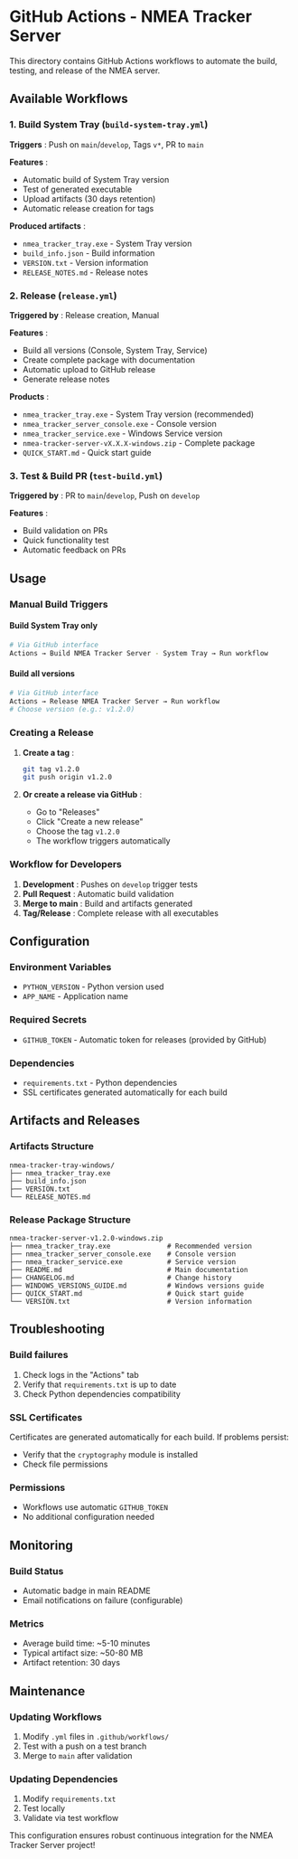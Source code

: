 
# GitHub Actions - NMEA Tracker Server

This directory contains GitHub Actions workflows to automate the build, testing, and release of the NMEA server.

## Available Workflows

### 1. Build System Tray (`build-system-tray.yml`)

**Triggers** : Push on `main`/`develop`, Tags `v*`, PR to `main`

**Features** :

- Automatic build of System Tray version
- Test of generated executable
- Upload artifacts (30 days retention)
- Automatic release creation for tags

**Produced artifacts** :

- `nmea_tracker_tray.exe` - System Tray version
- `build_info.json` - Build information
- `VERSION.txt` - Version information
- `RELEASE_NOTES.md` - Release notes

### 2. Release (`release.yml`)

**Triggered by** : Release creation, Manual

**Features** :

- Build all versions (Console, System Tray, Service)
- Create complete package with documentation
- Automatic upload to GitHub release
- Generate release notes

**Products** :

- `nmea_tracker_tray.exe` - System Tray version (recommended)
- `nmea_tracker_server_console.exe` - Console version
- `nmea_tracker_service.exe` - Windows Service version
- `nmea-tracker-server-vX.X.X-windows.zip` - Complete package
- `QUICK_START.md` - Quick start guide

### 3. Test & Build PR (`test-build.yml`)

**Triggered by** : PR to `main`/`develop`, Push on `develop`

**Features** :

- Build validation on PRs
- Quick functionality test
- Automatic feedback on PRs

## Usage

### Manual Build Triggers

#### Build System Tray only

```bash
# Via GitHub interface
Actions → Build NMEA Tracker Server - System Tray → Run workflow
```

#### Build all versions

```bash
# Via GitHub interface
Actions → Release NMEA Tracker Server → Run workflow
# Choose version (e.g.: v1.2.0)
```

### Creating a Release

1. **Create a tag** :

   ```bash
   git tag v1.2.0
   git push origin v1.2.0
   ```

2. **Or create a release via GitHub** :

   - Go to "Releases"
   - Click "Create a new release"
   - Choose the tag `v1.2.0`
   - The workflow triggers automatically

### Workflow for Developers

   1. **Development** : Pushes on `develop` trigger tests
   2. **Pull Request** : Automatic build validation
   3. **Merge to main** : Build and artifacts generated
   4. **Tag/Release** : Complete release with all executables

## Configuration

### Environment Variables

- `PYTHON_VERSION` - Python version used
- `APP_NAME` - Application name

### Required Secrets

- `GITHUB_TOKEN` - Automatic token for releases (provided by GitHub)

### Dependencies

- `requirements.txt` - Python dependencies
- SSL certificates generated automatically for each build

## Artifacts and Releases

### Artifacts Structure

   ``` text
   nmea-tracker-tray-windows/
   ├── nmea_tracker_tray.exe
   ├── build_info.json
   ├── VERSION.txt
   └── RELEASE_NOTES.md
   ```

### Release Package Structure

   ```text
   nmea-tracker-server-v1.2.0-windows.zip
   ├── nmea_tracker_tray.exe              # Recommended version
   ├── nmea_tracker_server_console.exe    # Console version
   ├── nmea_tracker_service.exe           # Service version
   ├── README.md                          # Main documentation
   ├── CHANGELOG.md                       # Change history
   ├── WINDOWS_VERSIONS_GUIDE.md          # Windows versions guide
   ├── QUICK_START.md                     # Quick start guide
   └── VERSION.txt                        # Version information
   ```

## Troubleshooting

### Build failures

   1. Check logs in the "Actions" tab
   2. Verify that `requirements.txt` is up to date
   3. Check Python dependencies compatibility

### SSL Certificates

Certificates are generated automatically for each build. If problems persist:

- Verify that the `cryptography` module is installed
- Check file permissions

### Permissions

- Workflows use automatic `GITHUB_TOKEN`
- No additional configuration needed

## Monitoring

### Build Status

- Automatic badge in main README
- Email notifications on failure (configurable)

### Metrics

- Average build time: ~5-10 minutes
- Typical artifact size: ~50-80 MB
- Artifact retention: 30 days

## Maintenance

### Updating Workflows

1. Modify `.yml` files in `.github/workflows/`
2. Test with a push on a test branch
3. Merge to `main` after validation

### Updating Dependencies

1. Modify `requirements.txt`
2. Test locally
3. Validate via test workflow

This configuration ensures robust continuous integration for the NMEA Tracker Server project!
